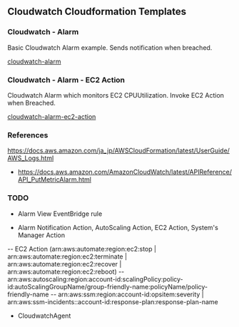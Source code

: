 ## Cloudwatch Cloudformation Templates

### Cloudwatch - Alarm

Basic Cloudwatch Alarm example. Sends notification when breached.

[cloudwatch-alarm](cloudwatch-alarm.yaml)

### Cloudwatch - Alarm - EC2 Action

Cloudwatch Alarm which monitors EC2 CPUUtilization. Invoke EC2 Action when Breached.

[cloudwatch-alarm-ec2-action](cloudwatch-alarm-ec2-action.yaml)

### References

https://docs.aws.amazon.com/ja_jp/AWSCloudFormation/latest/UserGuide/AWS_Logs.html

- https://docs.aws.amazon.com/AmazonCloudWatch/latest/APIReference/API_PutMetricAlarm.html

### TODO

- Alarm View EventBridge rule

- Alarm Notification Action, AutoScaling Action, EC2 Action, System's Manager Action

-- EC2 Action (arn:aws:automate:region:ec2:stop | arn:aws:automate:region:ec2:terminate | arn:aws:automate:region:ec2:recover | arn:aws:automate:region:ec2:reboot)
-- arn:aws:autoscaling:region:account-id:scalingPolicy:policy-id:autoScalingGroupName/group-friendly-name:policyName/policy-friendly-name
-- arn:aws:ssm:region:account-id:opsitem:severity | arn:aws:ssm-incidents::account-id:response-plan:response-plan-name

- CloudwatchAgent
